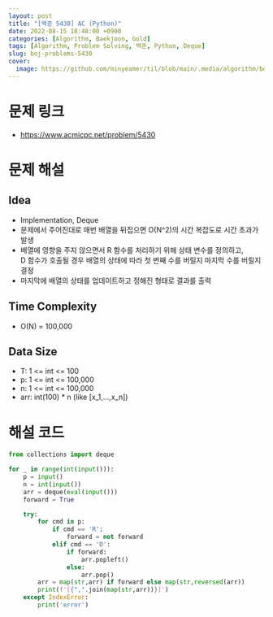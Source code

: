 ```yaml
---
layout: post
title: "[백준 5430] AC (Python)"
date: 2022-08-15 18:48:00 +0900
categories: [Algorithm, Baekjoon, Gold]
tags: [Algorithm, Problem Solving, 백준, Python, Deque]
slug: boj-problems-5430
cover:
  image: https://github.com/minyeamer/til/blob/main/.media/algorithm/boj-logo.png?raw=true
---
```


# 문제 링크
- https://www.acmicpc.net/problem/5430

# 문제 해설

## Idea
- Implementation, Deque
- 문제에서 주어진대로 매번 배열을 뒤집으면 O(N^2)의 시간 복잡도로 시간 초과가 발생
- 배열에 영향을 주지 않으면서 R 함수를 처리하기 위해 상태 변수를 정의하고,   
  D 함수가 호출될 경우 배열의 상태에 따라 첫 번째 수를 버릴지 마지막 수를 버릴지 결정
- 마지막에 배열의 상태를 업데이트하고 정해진 형태로 결과를 출력

## Time Complexity
- O(N) = 100,000

## Data Size
- T: 1 <= int <= 100
- p: 1 <= int <= 100,000
- n: 1 <= int <= 100,000
- arr: int(100) * n (like [x_1,...,x_n])

# 해설 코드

```python
from collections import deque

for _ in range(int(input())):
    p = input()
    n = int(input())
    arr = deque(eval(input()))
    forward = True

    try:
        for cmd in p:
            if cmd == 'R':
                forward = not forward
            elif cmd == 'D':
                if forward:
                    arr.popleft()
                else:
                    arr.pop()
        arr = map(str,arr) if forward else map(str,reversed(arr))
        print(f'[{",".join(map(str,arr))}]')
    except IndexError:
        print('error')
```